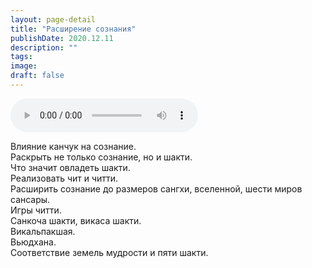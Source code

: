 ```yaml
---
layout: page-detail
title: "Расширение сознания"
publishDate: 2020.12.11
description: ""
tags:
image:
draft: false
---
```


<audio title="2020.12.11 - Расширение сознания.mp3" src="/upload/iblock/c90/c90cccece454984b37e0c55aa55b5273.mp3" controls=""></audio>

 Влияние канчук на сознание.   
Раскрыть не только сознание, но и шакти.  
Что значит овладеть шакти.  
Реализовать чит и читти.  
Расширить сознание до размеров сангхи, вселенной, шести миров сансары.  
Игры читти.  
Санкоча шакти, викаса шакти.  
Викальпакшая.  
Вьюдхана.  
Соответствие земель мудрости и пяти шакти. 

  
